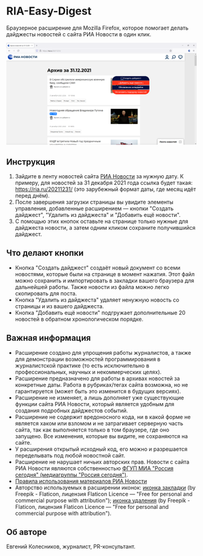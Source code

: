 # RIA-Easy-Digest
Браузерное расширение для Mozilla Firefox, которое помогает делать дайджесты новостей с сайта РИА Новости в один клик.

![demo](https://github.com/EVKPR/RIA_Easy_Digest/blob/main/screen.png)

## Инструкция

1. Зайдите в ленту новостей сайта [РИА Новости](https://ria.ru/) за нужную дату. К примеру, для новостей за 31 декабря 2021 года ссылка будет такая: https://ria.ru/20211231/ (это зарубежный формат даты, где месяц идёт перед днём).
2. После завершения загрузки страницы вы увидите элементы управления, добавленные расширением — кнопки "Создать дайджест", "Удалить из дайджеста" и "Добавить ещё новости".
3. С помощью этих кнопок оставьте на странице только нужные для дайджеста новости, а затем одним кликом сохраните получившийся дайджест.

## Что делают кнопки

* Кнопка "Создать дайджест" создаёт новый документ со всеми новостями, которые были на странице в момент нажатия. Этот файл можно сохранить и импортировать в закладки вашего браузера для дальнейшей работы. Также новости из файла можно легко скопировать для поста.
* Кнопка "Удалить из дайджеста" удаляет ненужную новость со страницы и из вашего дайджеста.
* Кнопка "Добавить ещё новости" подгружает дополнительные 20 новостей в обратном хронологическом порядке.

## Важная информация

* Расширение создано для упрощения работы журналистов, а также для демонстрации возможностей программирования в журналистской практике (то есть исключительно в профессиональных, научных и некоммерческих целях).
* Расширение предназначено для работы в архивах новостей за конкретные даты. Работа в рубриках/тегах сайта возможна, но не гарантируется (может быть это изменится в будущих версиях).
* Расширение не изменяет, а лишь дополняет уже существующие функции сайта РИА Новости, который является удобным для создания подробных дайджестов событий.
* Расширение не содержит вредоносного кода, ни в какой форме не является хаком или взломом и не затрагивает серверную часть сайта, так как выполняется только в том браузере, где оно запущено. Все изменения, которые вы видите, не сохраняются на сайте.
* У расширения открытый исходный код, его можно и разрешается переделывать под любой новостной сайт.
* Расширение не нарушает ничьих авторских прав. Новости с сайта РИА Новости являются собственностью [ФГУП МИА "Россия сегодня" (медиагруппы "Россия сегодня")](https://россиясегодня.рф/).
* [Правила использования материалов РИА Новости](https://ria.ru/docs/about/copyright.html)
* Авторство используемых в расширении иконок: [иконка закладки](https://www.flaticon.com/free-icons/bookmark) (by Freepik - Flaticon, лицензия Flaticon Licence — "Free for personal and commercial purpose with attribution"); [иконка удаления](https://www.flaticon.com/free-icons/trash) (by Freepik - Flaticon, лицензия Flaticon Licence — "Free for personal and commercial purpose with attribution").

## Об авторе

Евгений Колесников, журналист, PR-консультант.
